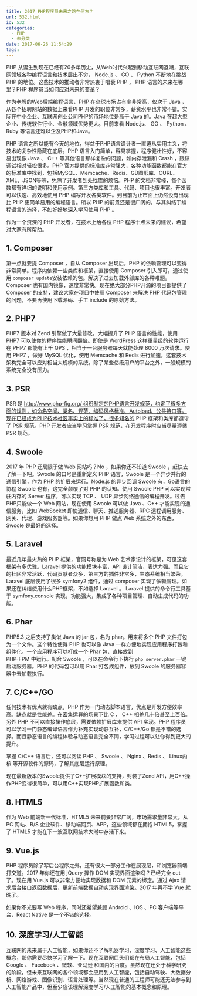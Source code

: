```yaml
---
title: 2017 PHP程序员未来之路在何方？
url: 532.html
id: 532
categories:
  - PHP
  - 未分类
date: 2017-06-26 11:54:29
tags:
---
```


PHP 从诞生到现在已经有20多年历史，从Web时代兴起到移动互联网退潮，互联网领域各种编程语言和技术层出不穷， Node.js 、 GO 、 Python 不断地在挑战 PHP 的地位。这些技术的推动者非常热衷于唱衰 PHP ， PHP 语言的未来在哪里？PHP 程序员当如何应对未来的变革？

作为老牌的Web后端编程语言，PHP 在全球市场占有率非常高，仅次于 Java ，从各个招聘网站的数据上来看PHP 开发的职位非常多，薪资水平也非常不错。实际在中小企业、互联网创业公司PHP的市场地位是高于 Java 的。Java 在超大型企业、传统软件行业、金融领域优势更大。目前来看 Node.js、 GO 、 Python 、 Ruby 等语言还难以企及PHP和Java。

PHP 语言之所以能有今天的地位，得益于PHP语言设计者一直遵从实用主义，将技术的复杂性隐藏在底层。PHP 语言入门简单，容易掌握，程序健壮性好，不容易出现像 Java 、 C++ 等其他语言那样复杂的问题，如内存泄漏和 Crash ，跟踪调试相对轻松很多。PHP 官方提供的标准库非常强大，各种功能函数都能在官方的标准库中找到，包括MySQL、Memcache、Redis、GD图形库、CURL、XML、JSON等等，免除了开发者到处找库的烦恼。PHP 的文档非常棒，每个函数都有详细的说明和使用示例。第三方类库和工具、代码、项目也很丰富。开发者可以快速、高效地使用 PHP 编写开发各类软件。到目前为止市面上仍然没有出现比 PHP 更简单易用的编程语言。所以 PHP 的前景还是很广阔的，与其纠结于编程语言的选择，不如好好地深入学习使用 PHP 。

作为一个资深的 PHP 开发者，在技术上给各位 PHP 程序十点未来的建议，希望对大家有所帮助。

1\. Composer
------------

第一点就要提 Composer ，自从 Composer 出现后，PHP 的依赖管理可以变得非常简单。程序内依赖一些类库和框架，直接使用 Composer 引入即可，通过使用 `composer update`安装依赖的包。解决了过去加载外部库的各种难题。Composer 也有国内镜像，速度非常快。现在绝大部分PHP开源的项目都提供了 Composer 的支持，建议大家在项目中使用 Composer 来解决 PHP 代码包管理的问题，不要再使用下载源码、手工 include 的原始方法。

2\. PHP7
--------

PHP7 版本对 Zend 引擎做了大量修改，大幅提升了 PHP 语言的性能，使用 PHP7 可以使你的程序性能瞬间翻倍。即使是 WordPress 这样重量级的软件运行在 PHP7 都能有上千 QPS ，相当于一台服务器每天就能处理 8000 万次请求。使用 PHP7 ，做好 MySQL 优化，使用 Memcache 和 Redis 进行加速，这套技术架构完全可以应对相当大规模的系统。除了某些亿级用户的平台之外，一般规模的系统完全没有压力。

3\. PSR
-------

PSR 是 http://www.php-fig.org/ 组织制定的PHP语言开发规范，约定了很多方面的规则，如命名空间、类名、规范、编码风格标准、Autoload、公共接口等。现在已经成为PHP技术社区事实上的标准了。很多知名的 PHP 框架和类库都遵守了 PSR 规范。PHP 开发者应当学习掌握 PSR 规范，在开发程序时应当尽量遵循 PSR 规范。

4\. Swoole
----------

2017 年 PHP 还局限于做 Web 网站吗？No ，如果你还不知道 Swoole ，赶快去了解一下吧。Swoole 的口号是重新定义 PHP 语言，Swoole 是一个异步并行的通信引擎，作为 PHP 的扩展来运行。Node.js 的异步回调 Swoole 有，Go语言的协程 Swoole 也有，这完全颠覆了对 PHP 的认知。使用 Swoole PHP 可以实现常驻内存的 Server 程序，可以实现 TCP 、 UDP 异步网络通信的编程开发。过去PHP只能做一个 Web 网站，现在使用 Swoole 可以做 Java 、C++ 才能实现的通信服务，比如 WebSocket 即使通信、聊天、推送服务器、RPC 远程调用服务、网关、代理、游戏服务器等。如果你想用 PHP 做点 Web 系统之外的东西，Swoole 是最好的选择。

5\. Laravel
-----------

最近几年最火热的 PHP 框架，官网号称是为 Web 艺术家设计的框架，可见这套框架有多优雅。Laravel 提供的功能模块丰富，API 设计简洁，表达力强。而且它的社区非常活跃，代码贡献者众多，第三方的插件非常多，生态系统相当繁荣。 Laravel 底层使用了很多 symfony2 组件，通过 composer 实现了依赖管理。如果还在纠结使用什么PHP框架，不如选择 Laravel 。 Laravel 提供的命令行工具基于 symfony.console 实现，功能强大，集成了各种项目管理、自动生成代码的功能。

6\. Phar
--------

PHP5.3 之后支持了类似 Java 的 jar 包，名为 phar。用来将多个 PHP 文件打包为一个文件。这个特性使得 PHP 也可以像 Java 一样方便地实现应用程序打包和组件化。一个应用程序可以打成一个 Phar 包，直接放到  
PHP-FPM 中运行。配合 Swoole ，可以在命令行下执行 `php server.phar` 一键启动服务器。PHP 的代码包可以用 Phar 打包成组件，放到 Swoole 的服务器容器中去加载执行。

7\. C/C++/GO
------------

任何技术有优点就有缺点，PHP 作为一门动态脚本语言，优点是开发方便效率高。缺点就是性能差。在密集运算的场景下比 C 、 C++ 相差几十倍甚至上百倍。另外 PHP 不可以直接操作底层，需要依赖扩展库来提供 API 实现。PHP 程序员可以学习一门静态编译语言作为补充实现动静互补，C/C++/Go 都是不错的选择。而且静态语言的编程体验与动态语言完全不同，学习过程可以让你得到更大的提升。

掌握 C/C++ 语言后，还可以阅读 PHP 、 Swoole 、 Nginx 、Redis 、 Linux内核 等开源软件的源码，了解其底层运行原理。

现在最新版本的Swoole提供了C++扩展模块的支持，封装了Zend API，用C++操作PHP变得很简单，可以用C++实现PHP扩展函数和类。

8\. HTML5
---------

作为 Web 前端新一代标准，HTML5 未来前景非常广阔，市场需求量非常大。从 PC 网站、B/S 企业软件、移动端网页、APP，这些领域都在拥抱 HTML5，掌握了 HTML5 才能在下一波互联网技术大潮中存活下来。

9\. Vue.js
----------

PHP 程序员除了写后台程序之外，还有很大一部分工作在展现层，和浏览器前端打交道。2017 年你还在用 jQuery 操作 DOM 实现界面渲染吗？已经完全 out 了。现在用 Vue.js 可以非常方便地实现数据和 DOM 元素的绑定。通过 Ajax 请求后台接口返回数据后，更新前端数据自动实现界面渲染。2017 年再不学 Vue 就晚了。

如果你不光要写 Web 程序，同时还希望兼顾 Android 、IOS 、PC 客户端等平台，React Native 是一个不错的选择。

10\. 深度学习/人工智能
--------------

互联网的未来属于人工智能，如果你还不了解机器学习、深度学习、人工智能这些概念，那你需要尽快学习了解一下。现在互联网巨头们都在布局人工智能，包括 Google 、 Facebook 、微软、亚马逊 和国内的百度。虽然现在还处于科学研究的阶段，但未来互联网的各个领域都会应用到人工智能，包括自动驾驶、大数据分析、网络游戏、图像识别、语言处理等。当然现在普通的工程师可能还无法参与到人工智能产品中，但至少应该理解深度学习/人工智能的基本概念和原理。